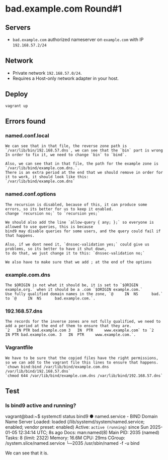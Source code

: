 # bad.example.com Round#1

## Servers

- `bad.example.com` authorized nameserver on `example.com`
  with IP `192.168.57.2/24`

## Network

- Private network `192.168.57.0/24`.
- Requires a Host-only network adapter in your host.

## Deploy

    vagrant up

## Errors found

### named.conf.local

    We can see that in that file, the reverse zone path is `/var/lib/bin/192.168.57.dns`, we can see that the `bin` part is wrong
    In order to fix it, we need to change `bin` to `bind`.

    Also, we can see that in that file, the path for the example zone is `/var/lib/bind/example.com.dns.`.
    There is an extra period at the end that we should remove in order for it to work, it should look like this:
    `/var/lib/bind/example.com.dns`

### named.conf.options

    The recursion is disabled, because of this, it can produce some errors, so its better for us to keep it enabled.
    change `recursion no;` to `recursion yes;`

    We should also add the line `allow-query { any; };` so everyone is allowed to use queries, this is because
    bind9 may disable queries for some users, and the query could fail if that happens.

    Also, if we dont need it, `dnssec-validation yes;` could give us problems, so its better to have it shut down,
    to do that, we just change it to this: `dnssec-validation no;`

    We also have to make sure that we add ; at the end of the options

### example.com.dns

    The $ORIGIN is not what it should be, it is set to `$ORIGIN example.org.` when it should be a .com `$ORIGIN example.com.`
    Use fully qualified domain names in the zone, `@     IN  NS      bad.` to `@     IN  NS      bad.example.com.`.
    
### 192.168.57.dns

    The records for the inverse zones are not fully qualified, we need to add a period at the end of them to ensure that they are.
    `2   IN	PTR	bad.example.com 3   IN  PTR     www.example.com` to `2   IN	PTR	bad.example.com. 3   IN  PTR     www.example.com.`.
    
### Vagrantfile

    We have to be sure that the copied files have the right permissions, so we can add to the vagrant file this lines to ensure that happens.
    `chown bind:bind /var/lib/bind/example.com.dns /var/lib/bind/192.168.57.dns`
    `chmod 644 /var/lib/bind/example.com.dns /var/lib/bind/192.168.57.dns`

## Test

### Is bind9 active and running?
vagrant@bad:~$ systemctl status bind9
● named.service - BIND Domain Name Server
     Loaded: loaded (/lib/systemd/system/named.service; enabled; vendor preset: enabled)
     Active: `active (running)` since Sun 2025-01-05 12:34:14 UTC; 8s ago
       Docs: man:named(8)
   Main PID: 2035 (named)
      Tasks: 8 (limit: 2322)
     Memory: 16.6M
        CPU: 29ms
     CGroup: /system.slice/named.service
             └─2035 /usr/sbin/named -f -u bind

We can see that it is.
